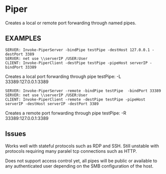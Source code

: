 # Piper
 Creates a local or remote port forwarding through named pipes.

## EXAMPLES

```
SERVER: Invoke-PiperServer -bindPipe testPipe -destHost 127.0.0.1 -destPort 3389
SERVER: net use \\serverIP /USER:User
CLIENT: Invoke-PiperClient -destPipe testPipe -pipeHost serverIP -bindPort 33389
```

Creates a local port forwarding through pipe testPipe: -L 33389:127.0.0.1:3389

```
SERVER: Invoke-PiperServer -remote -bindPipe testPipe  -bindPort 33389
SERVER: net use \\serverIP /USER:User
CLIENT: Invoke-PiperClient -remote -destPipe testPipe -pipeHost serverIP -destHost serverIP -destPort 3389
```
Creates a remote port forwarding through pipe testPipe: -R 33389:127.0.0.1:3389

## Issues
Works well with  stateful protocols such as RDP and SSH. Still unstable with protocols requiring many paralel tcp connections such as HTTP.

Does not support access control yet, all pipes will be public or available to any authenticated user depending on the SMB configuration of the host.
